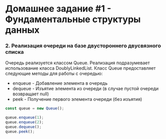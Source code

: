# Домашнее задание #1 - Фундаментальные структуры данных

### 2. Реализация очереди на базе двустороннего двусвязного списка

Очередь реализуется классом Queue. Реализация подразумевает использование класса DoublyLinkedList.
Класс Queue предоставляет следующие методы для работы с очередью:

- enqueue - Добавление элемента в очередь
- dequeue - Изъятие элемента из очереди (в случае пустой очереди возвращает null)
- peek - Получение первого элемента очереди (без изъятия)

```js
const queue = new Queue();

queue.enqueue(1);
queue.enqueue(2);
queue.dequeue();
queue.peek();
```
